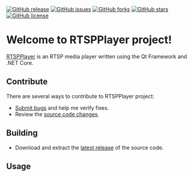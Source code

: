 [![GitHub release](https://img.shields.io/github/release/Grandbrain/RTSPPlayer.svg)](https://github.com/Grandbrain/RTSPPlayer/releases)
[![GitHub issues](https://img.shields.io/github/issues/Grandbrain/RTSPPlayer.svg)](https://github.com/Grandbrain/RTSPPlayer/issues)
[![GitHub forks](https://img.shields.io/github/forks/Grandbrain/RTSPPlayer.svg)](https://github.com/Grandbrain/RTSPPlayer/network/members)
[![GitHub stars](https://img.shields.io/github/stars/Grandbrain/RTSPPlayer.svg)](https://github.com/Grandbrain/RTSPPlayer/stargazers)
[![GitHub license](https://img.shields.io/github/license/Grandbrain/RTSPPlayer.svg)](https://github.com/Grandbrain/RTSPPlayer/blob/master/LICENSE)

# Welcome to RTSPPlayer project!

[RTSPPlayer](https://github.com/Grandbrain/RTSPPlayer) is an RTSP media player written using the Qt Framework and .NET Core.


## Contribute

There are several ways to contribute to RTSPPlayer project:
* [Submit bugs](https://github.com/Grandbrain/RTSPPlayer/issues) and help me verify fixes.
* Review the [source code changes](https://github.com/Grandbrain/RTSPPlayer/pulls).


## Building

* Download and extract the [latest release](https://github.com/Grandbrain/RTSPPlayer/releases) of the source code.


## Usage

